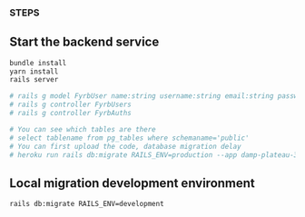 ### STEPS

## Start the backend service
```bash
bundle install
yarn install
rails server

# rails g model FyrbUser name:string username:string email:string password_digest:string
# rails g controller FyrbUsers
# rails g controller FyrbAuths

# You can see which tables are there
# select tablename from pg_tables where schemaname='public'
# You can first upload the code, database migration delay
# heroku run rails db:migrate RAILS_ENV=production --app damp-plateau-39759

```

## Local migration development environment
```bash
rails db:migrate RAILS_ENV=development

```
